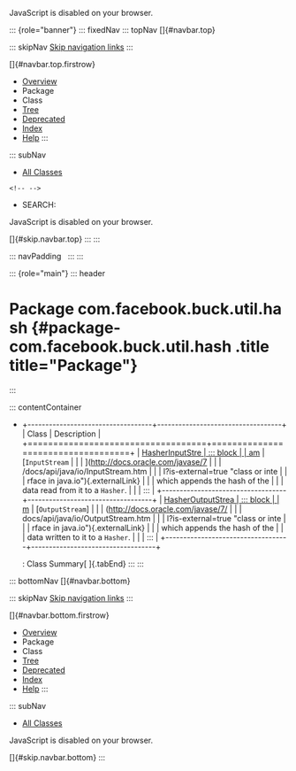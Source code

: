 <div>

JavaScript is disabled on your browser.

</div>

::: {role="banner"}
::: fixedNav
::: topNav
[]{#navbar.top}

::: skipNav
[Skip navigation links](#skip.navbar.top "Skip navigation links")
:::

[]{#navbar.top.firstrow}

-   [Overview](../../../../../index.html)
-   Package
-   Class
-   [Tree](package-tree.html)
-   [Deprecated](../../../../../deprecated-list.html)
-   [Index](../../../../../index-all.html)
-   [Help](../../../../../help-doc.html)
:::

::: subNav
-   [All Classes](../../../../../allclasses.html)

```{=html}
<!-- -->
```
-   SEARCH:

<div>

<div>

JavaScript is disabled on your browser.

</div>

</div>

[]{#skip.navbar.top}
:::
:::

::: navPadding
 
:::
:::

::: {role="main"}
::: header
# Package com.facebook.buck.util.hash {#package-com.facebook.buck.util.hash .title title="Package"}
:::

::: contentContainer
-   +-----------------------------------+-----------------------------------+
    | Class                             | Description                       |
    +===================================+===================================+
    | [HasherInputStre                  | ::: block                         |
    | am](HasherInputStream.html "class | An                                |
    |  in com.facebook.buck.util.hash") | [`InputStream`                    |
    |                                   | ](http://docs.oracle.com/javase/7 |
    |                                   | /docs/api/java/io/InputStream.htm |
    |                                   | l?is-external=true "class or inte |
    |                                   | rface in java.io"){.externalLink} |
    |                                   | which appends the hash of the     |
    |                                   | data read from it to a `Hasher`.  |
    |                                   | :::                               |
    +-----------------------------------+-----------------------------------+
    | [HasherOutputStrea                | ::: block                         |
    | m](HasherOutputStream.html "class | An                                |
    |  in com.facebook.buck.util.hash") | [`OutputStream`]                  |
    |                                   | (http://docs.oracle.com/javase/7/ |
    |                                   | docs/api/java/io/OutputStream.htm |
    |                                   | l?is-external=true "class or inte |
    |                                   | rface in java.io"){.externalLink} |
    |                                   | which appends the hash of the     |
    |                                   | data written to it to a `Hasher`. |
    |                                   | :::                               |
    +-----------------------------------+-----------------------------------+

    : Class Summary[ ]{.tabEnd}
:::
:::

::: bottomNav
[]{#navbar.bottom}

::: skipNav
[Skip navigation links](#skip.navbar.bottom "Skip navigation links")
:::

[]{#navbar.bottom.firstrow}

-   [Overview](../../../../../index.html)
-   Package
-   Class
-   [Tree](package-tree.html)
-   [Deprecated](../../../../../deprecated-list.html)
-   [Index](../../../../../index-all.html)
-   [Help](../../../../../help-doc.html)
:::

::: subNav
-   [All Classes](../../../../../allclasses.html)

<div>

<div>

JavaScript is disabled on your browser.

</div>

</div>

[]{#skip.navbar.bottom}
:::
